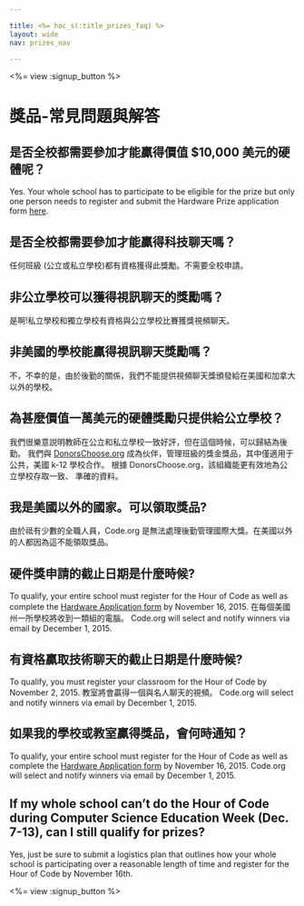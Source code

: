```yaml
---

title: <%= hoc_s(:title_prizes_faq) %>
layout: wide
nav: prizes_nav

---
```


<%= view :signup_button %>

# 獎品-常見問題與解答

## 是否全校都需要參加才能贏得價值 $10,000 美元的硬體呢？

Yes. Your whole school has to participate to be eligible for the prize but only one person needs to register and submit the Hardware Prize application form [here](<%= resolve_url('/prizes/hardware-signup') %>).

## 是否全校都需要參加才能贏得科技聊天嗎？

任何班級 (公立或私立學校)都有資格獲得此獎勵。不需要全校申請。

## 非公立學校可以獲得視訊聊天的獎勵嗎？

是啊!私立學校和獨立學校有資格與公立學校比賽獲獎視頻聊天。

## 非美國的學校能贏得視訊聊天獎勵嗎？

不，不幸的是，由於後勤的關係，我們不能提供視頻聊天獎頒發給在美國和加拿大以外的學校。

## 為甚麼價值一萬美元的硬體獎勵只提供給公立學校？

我們很樂意説明教師在公立和私立學校一致好評，但在這個時候，可以歸結為後勤。 我們與 [DonorsChoose.org](http://donorschoose.org) 成為伙伴，管理班級的獎金獎品，其中僅適用于公共，美國 k-12 學校合作。 根據 DonorsChoose.org，該組織能更有效地為公立學校存取一致、 準確的資料。

## 我是美國以外的國家。可以領取獎品?

由於祗有少數的全職人員，Code.org 是無法處理後勤管理國際大獎。在美國以外的人都因為這不能領取獎品。

## 硬件獎申請的截止日期是什麼時候?

To qualify, your entire school must register for the Hour of Code as well as complete the [Hardware Application form](<%= resolve_url('/prizes/hardware-signup') %>) by November 16, 2015. 在每個美國州一所學校將收到一類組的電腦。 Code.org will select and notify winners via email by December 1, 2015.

## 有資格贏取技術聊天的截止日期是什麼時候?

To qualify, you must register your classroom for the Hour of Code by November 2, 2015. 教室將會贏得一個與名人聊天的視頻。 Code.org will select and notify winners via email by December 1, 2015.

## 如果我的學校或教室贏得獎品，會何時通知？

To qualify, your entire school must register for the Hour of Code as well as complete the [Hardware Application form](<%= resolve_url('/prizes/hardware-signup') %>) by November 16, 2015. Code.org will select and notify winners via email by December 1, 2015.

## If my whole school can’t do the Hour of Code during Computer Science Education Week (Dec. 7-13), can I still qualify for prizes?

Yes, just be sure to submit a logistics plan that outlines how your whole school is participating over a reasonable length of time and register for the Hour of Code by November 16th.

<%= view :signup_button %>